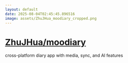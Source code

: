 ```yaml
---
layout: default
date: 2025-08-04T02:45:45.896516
image: assets/ZhuJHua_moodiary_cropped.png
---
```


# [ZhuJHua/moodiary](https://github.com/ZhuJHua/moodiary)

cross-platform diary app with media, sync, and AI features
